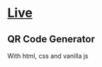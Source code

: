 # [Live](https://mikaeel-js.github.io/qr-code-generator/)

## QR Code Generator
With html, css and vanilla js
